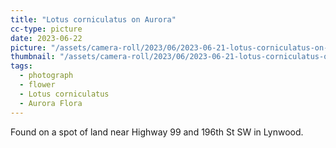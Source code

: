 ```yaml
---
title: "Lotus corniculatus on Aurora"
cc-type: picture
date: 2023-06-22
picture: "/assets/camera-roll/2023/06/2023-06-21-lotus-corniculatus-on-aurora/20230622_031044331_iOS.jpg"
thumbnail: "/assets/camera-roll/2023/06/2023-06-21-lotus-corniculatus-on-aurora/20230622_031044331_iOS-thumbnail.jpg"
tags:
  - photograph
  - flower
  - Lotus corniculatus
  - Aurora Flora
---
```

Found on a spot of land near Highway 99 and 196th St SW in Lynwood.
